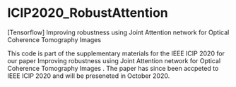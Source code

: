 # ICIP2020_RobustAttention
[Tensorflow] Improving robustness using Joint Attention network for Optical Coherence Tomography Images 

This code is part of the supplementary materials for the IEEE ICIP 2020 for our paper Improving robustness using Joint Attention network for Optical Coherence Tomography Images . The paper has since been accpeted to IEEE ICIP 2020 and will be preseneted in October 2020.
